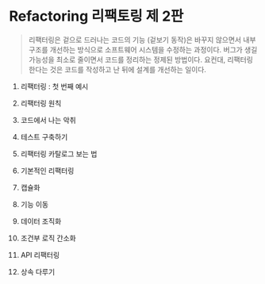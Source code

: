 # Refactoring 리팩토링 제 2판

> 리팩터링은 겉으로 드러나는 코드의 기능 (겉보기 동작)은 바꾸지 않으면서 내부 구조를 개선하는 방식으로 소프트웨어 시스템을 수정하는 과정이다.
> 버그가 생길 가능성을 최소로 줄이면서 코드를 정리하는 정제된 방법이다.
> 요컨대, 리팩터링한다는 것은 코드를 작성하고 난 뒤에 설계를 개선하는 일이다.

1. 리팩터링 : 첫 번째 예시

2. 리팩터링 원칙

3. 코드에서 나는 악취

4. 테스트 구축하기

5. 리팩터링 카탈로그 보는 법

6. 기본적인 리팩터링

7. 캡슐화

8. 기능 이동

9. 데이터 조직화

10. 조건부 로직 간소화

11. API 리팩터링

12. 상속 다루기

